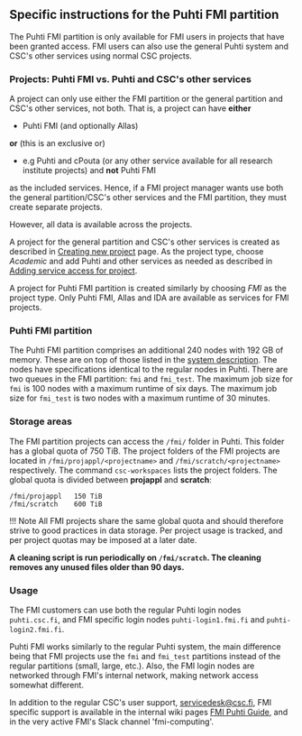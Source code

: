## Specific instructions for the Puhti FMI partition 

The Puhti FMI partition is only available for FMI users in projects that have been granted access. FMI users can also use the general Puhti system and CSC's other services using normal CSC projects.


### Projects: Puhti FMI vs. Puhti and CSC's other services

A project can only use either the FMI partition or the general partition and CSC's other services, not both. That is, a project can have **either**

* Puhti FMI (and optionally Allas) 

**or** (this is an exclusive or)

* e.g Puhti and cPouta (or any other service available for all research institute projects) and **not** Puhti FMI

as the included services. Hence, if a FMI project manager wants use both the general partition/CSC's other services and the FMI partition, they must create separate projects.

However, all data is available across the projects.

A project for the general partition and CSC's other services is created as described in [Creating new project](how-to-create-new-project.md) page. As the project type, choose _Academic_ and add Puhti and other services as needed as described in [Adding service access for project](how-to-add-service-access-for-project.md).

A project for Puhti FMI partition is created similarly by choosing _FMI_ as the project type. Only Puhti FMI, Allas and IDA are available as services for FMI projects.

### Puhti FMI partition

The Puhti FMI partition comprises an additional 240 nodes with 192 GB of memory. These are on top of those listed in the [system description](../computing/system.md). The nodes have specifications identical to the regular nodes in Puhti. There are two queues in the FMI partition: `fmi` and `fmi_test`. The maximum job size for `fmi` is 100 nodes with a maximum runtime of six days. The maximum job size for `fmi_test` is two nodes with a maximum runtime of 30 minutes.

### Storage areas

The FMI partition projects can access the `/fmi/` folder in Puhti. This folder has a global quota of 750 TiB. The project folders of the FMI projects are located in `/fmi/projappl/<projectname>` and `/fmi/scratch/<projectname>` respectively. The command `csc-workspaces` lists the project folders. The global quota is divided 
between __projappl__ and __scratch__: 
```text
/fmi/projappl   150 TiB
/fmi/scratch    600 TiB
```

!!! Note
    All FMI projects share the same global quota and should therefore strive to good practices in data storage.
    Per project usage is tracked, and per project quotas may be imposed at a later date.

**A cleaning script is run periodically on `/fmi/scratch`. The cleaning removes any unused files older than 90 days.** 

### Usage

The FMI customers can use both the regular Puhti login nodes `puhti.csc.fi`, and FMI specific login nodes `puhti-login1.fmi.fi` and `puhti-login2.fmi.fi`.

Puhti FMI works similarly to the regular Puhti system, the main difference being that FMI projects use the `fmi` and `fmi_test` partitions instead of the regular partitions (small, large, etc.). Also, the FMI login nodes are networked through FMI's internal network, making network access somewhat different.

In addition to the regular CSC's user support, [servicedesk@csc.fi](mailto:servicedesk@csc.fi), FMI specific support is available in the internal wiki pages [FMI Puhti Guide](https://wiki.fmi.fi/display/VTUKI/FMI+Puhti+guide), and in the very active FMI's Slack channel 'fmi-computing'.
